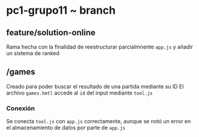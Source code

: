 # pc1-grupo11 ~ branch

## feature/solution-online
Rama hecha con la finalidad de reestructurar parcialmnente `app.js` y añadir un sistema de ranked


## /games
Creado para poder buscar el resultado de una partida mediante su ID
El archivo `games.hmtl` accede al `id` del input mediante `tool.js` 

### Conexión
Se conecta ``tool.js`` con `app.js` correctamente, aunque se notó un error en el almacenamiento de datos por parte de `app.js`